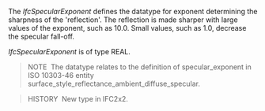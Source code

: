 The _IfcSpecularExponent_ defines the datatype for exponent determining the sharpness of the 'reflection'. The reflection is made sharper with large values of the exponent, such as 10.0. Small values, such as 1.0, decrease the specular fall-off.

_IfcSpecularExponent_ is of type REAL.

> NOTE&nbsp; The datatype relates to the definition of specular_exponent in ISO 10303-46 entity surface_style_reflectance_ambient_diffuse_specular.

> HISTORY&nbsp; New type in IFC2x2.
